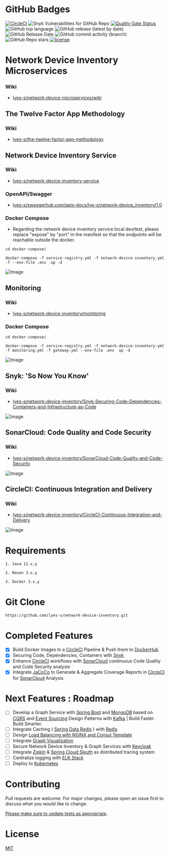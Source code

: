 # GitHub Badges

[![CircleCI](https://circleci.com/gh/lyes-s/network-device-inventory/tree/master.svg?style=shield)](https://circleci.com/gh/lyes-s/network-device-inventory/tree/master)
![Snyk Vulnerabilities for GitHub Repo](https://img.shields.io/snyk/vulnerabilities/github/lyes-s/network-device-inventory)
[![Quality Gate Status](https://sonarcloud.io/api/project_badges/measure?project=lyes-s_network-device-inventory&metric=alert_status)](https://sonarcloud.io/summary/new_code?id=lyes-s_network-device-inventory)
![GitHub top language](https://img.shields.io/github/languages/top/lyes-s/network-device-inventory)
![GitHub release (latest by date)](https://img.shields.io/github/v/release/lyes-s/network-device-inventory)
![GitHub Release Date](https://img.shields.io/github/release-date/lyes-s/network-device-inventory)
![GitHub commit activity (branch)](https://img.shields.io/github/commit-activity/y/lyes-s/network-device-inventory/master)
![GitHub Repo stars](https://img.shields.io/github/stars/lyes-s/network-device-inventory?style=social)
[![license](https://img.shields.io/badge/License-MIT-yellow.svg)](https://github.com/lyes-s/network-device-inventory/blob/master/LICENSE.md)


# Network Device Inventory Microservices

### Wiki

* [lyes-s/network-device-microservices/wiki](https://github.com/lyes-s/network-device-inventory/wiki)

## The Twelve Factor App Methodology

### Wiki

* [lyes-s/the-twelve-factor-app-methodology](https://github.com/lyes-s/network-device-inventory/wiki/The-Twelve-Factor-App-Methodology-%F0%9F%94%A5)

## Network Device Inventory Service

### Wiki

* [lyes-s/network-device-inventory-service](https://github.com/lyes-s/network-device-inventory/tree/master/network-device-inventory-service)

### OpenAPI/Swagger

* [lyes-s/swaggerhub.com/apis-docs/lye-s/network-device_inventory/1.0](https://app.swaggerhub.com/apis-docs/lye-s/network-device_inventory/1.0)

### Docker Compose

* Regarding the network device inventory service local dev/test, please replace "expose" by "port" in the manifest so that the endpoints will be reachable outside the docker.  

```
cd docker-compose/

docker-compose -f service-registry.yml -f network-device-inventory.yml -f --env-file .env  up -d
```

![Image](https://raw.githubusercontent.com/wiki/lyes-s/network-device-inventory/images/inventory-restful-web-service-v3.PNG)

## Monitoring

### Wiki

* [lyes-s/network-device-inventory/monitoring](https://github.com/lyes-s/network-device-inventory/wiki/Monitoring)

### Docker Compose

```
cd docker-compose/

docker-compose -f service-registry.yml -f network-device-inventory.yml -f monitoring.yml -f gateway.yml --env-file .env  up -d
```

![Image](https://raw.githubusercontent.com/wiki/lyes-s/network-device-inventory/images/monitoring-system-design-v2.PNG)

## Snyk: 'So Now You Know'

### Wiki

* [lyes-s/network-device-inventory/Snyk-Securing-Code-Dependencies-Containers-and-Infrastructure-as-Code](https://github.com/lyes-s/network-device-inventory/wiki/Snyk-Securing-Code,-Dependencies,-Containers-and-Infrastructure-as-Code)

![Image](https://raw.githubusercontent.com/wiki/lyes-s/network-device-inventory/images/CircleCiBuild.PNG)


## SonarCloud: Code Quality and Code Security

### Wiki

* [lyes-s/network-device-inventory/SonarCloud-Code-Quality-and-Code-Security](https://github.com/lyes-s/network-device-inventory/wiki/SonarCloud-Code-Quality-and-Code-Security)

![Image](https://raw.githubusercontent.com/wiki/lyes-s/network-device-inventory/images/sonarcloud-v3.PNG)


## CircleCI: Continuous Integration and Delivery

### Wiki

* [lyes-s/network-device-inventory/CircleCI-Continuous-Integration-and-Delivery](https://github.com/lyes-s/network-device-inventory/wiki/CircleCI-Continuous-Integration-and-Delivery)

![Image](https://raw.githubusercontent.com/wiki/lyes-s/network-device-inventory/images/release-workflow-v6.PNG)

# Requirements
```
1. Java 11.x.y

2. Maven 3.x.y

3. Docker 3.x.y
```

# Git Clone
```
https://github.com/lyes-s/network-device-inventory.git
```

# Completed Features

- [x] Build Docker Images In a [CircleCI](https://circleci.com/) Pipeline & Push them to [DockerHub](https://hub.docker.com/)
- [x] Securing Code, Dependencies, Containers with [Snyk](https://snyk.io/)
- [x] Enhance [CircleCI](https://circleci.com/) workflows with [SonarCloud](https://sonarcloud.io/) continuous Code Quality and Code Security analysis
- [x] Integrate [JaCoCo](https://www.eclemma.org/jacoco/) to Generate & Aggregate Coverage Reports in [CircleCI](https://circleci.com/) for [SonarCloud](https://sonarcloud.io/) Analysis

# Next Features : Roadmap

- [ ] Develop a Graph Service with [Spring Boot](https://spring.io/projects/spring-boot) and [MongoDB](https://www.mongodb.com/) based on [CQRS](https://www.confluent.io/blog/event-sourcing-cqrs-stream-processing-apache-kafka-whats-connection/) and [Event Sourcing](https://docs.microsoft.com/en-us/azure/architecture/patterns/event-sourcing) Design Patterns with [Kafka](https://kafka.apache.org/) | Build Faster. Build Smarter.  
- [ ] Integrate Caching ( [Spring Data Redis](https://spring.io/projects/spring-data-redis) ) with [Redis](https://redis.io/)
- [ ] Design [Load Balancing with NGINX and Consul Template](https://learn.hashicorp.com/tutorials/consul/load-balancing-nginx?in=consul/integrations)
- [ ] Integrate [Graph Visualization](https://github.com/lyes-s/graph-visualization)
- [ ] Secure Network Device Inventory & Graph Services with [Keycloak](https://www.keycloak.org/)
- [ ] Integrate [Zipkin](https://zipkin.io/) & [Spring Cloud Sleuth](https://spring.io/projects/spring-cloud-sleuth) as distributed tracing system
- [ ] Centralize logging with [ELK Stack](https://www.elastic.co/elastic-stack/)
- [ ] Deploy to [Kubernetes](https://kubernetes.io/)

# Contributing

Pull requests are welcome. For major changes, please open an issue first to discuss what you would like to change.

[Please make sure to update tests as appropriate](https://github.com/lyes-s/network-device-inventory/wiki/Application-Test-Suite-with-JUnit-5-&-Mockito-%F0%9F%8D%B8).

# License

[MIT](https://github.com/lyes-s/network-device-inventory/blob/master/LICENSE.md)

